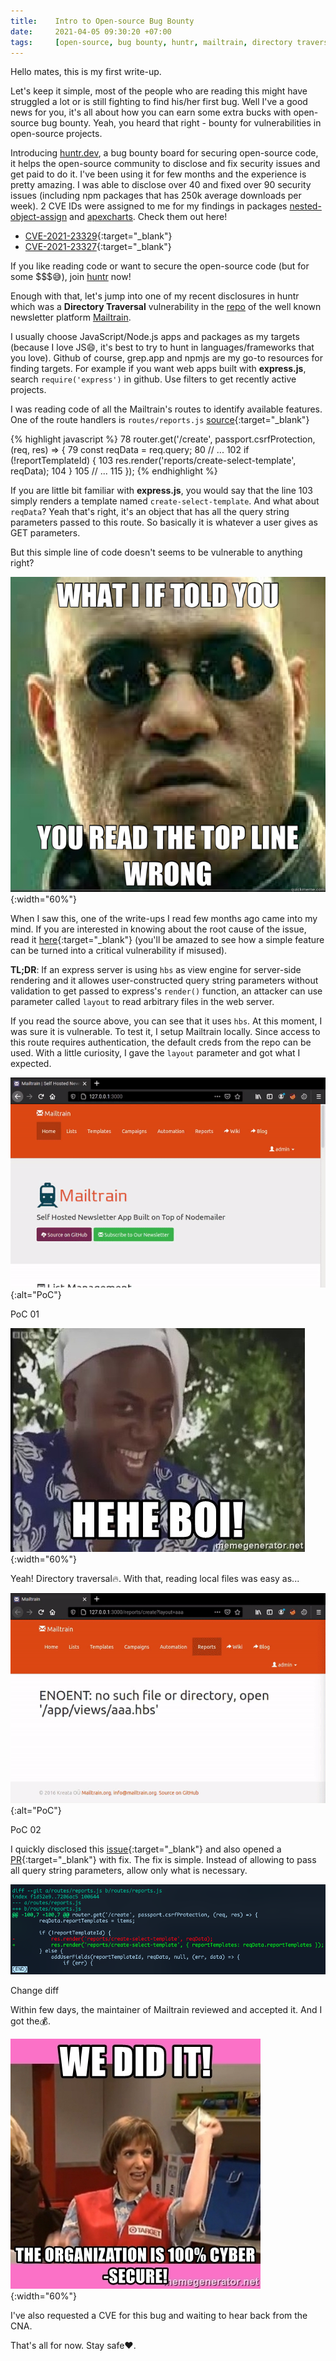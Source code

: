 ```yaml
---
title:    Intro to Open-source Bug Bounty
date:     2021-04-05 09:30:20 +07:00
tags:     [open-source, bug bounty, huntr, mailtrain, directory traversal]
---
```


Hello mates, this is my first write-up.

Let's keep it simple, most of the people who are reading this might have struggled a lot or is still fighting to find his/her first bug.
Well I've a good news for you, it's all about how you can earn some extra bucks with open-source bug bounty. Yeah, you heard that right - bounty for vulnerabilities in open-source projects.

Introducing [huntr.dev], a bug bounty board for securing open-source code, it helps the open-source community to disclose and fix security issues and get paid to do it. I've been using it for few months and the experience is pretty amazing. I was able to disclose over 40 and fixed over 90 security issues (including npm packages that has 250k average downloads per week). 2 CVE IDs were assigned to me for my findings in packages [nested-object-assign] and [apexcharts]. Check them out here!

- [CVE-2021-23329]{:target="_blank"}
- [CVE-2021-23327]{:target="_blank"}

If you like reading code or want to secure the open-source code (but for some $$$😅), join [huntr][huntr.dev] now!

Enough with that, let's jump into one of my recent disclosures in huntr which was a **Directory Traversal** vulnerability in the [repo][Mailtrain-repo] of the well known newsletter platform [Mailtrain].

I usually choose JavaScript/Node.js apps and packages as my targets (because I love JS😄, it's best to try to hunt in languages/frameworks that you love). Github of course, grep.app and npmjs are my go-to resources for finding targets. For example if you want web apps built with **express.js**, search `require('express')` in github. Use filters to get recently active projects.

I was reading code of all the Mailtrain's routes to identify available features. One of the route handlers is `routes/reports.js` [source][vulnerable-source]{:target="_blank"}

{% highlight javascript %}
78    router.get('/create', passport.csrfProtection, (req, res) => {
79      const reqData = req.query;
80      // ...
102       if (!reportTemplateId) {
103           res.render('reports/create-select-template', reqData);
104       }
105     // ...
115   });
{% endhighlight %}

If you are little bit familiar with **express.js**, you would say that the line 103 simply renders a template named `create-select-template`. And what about `reqData`? Yeah that's right, it's an object that has all the query string parameters passed to this route. So basically it is whatever a user gives as GET parameters.

But this simple line of code doesn't seems to be vulnerable to anything right?

![morpheus-meme](morpheus.jpg){:width="60%"}

When I saw this, one of the write-ups I read few months ago came into my mind. If you are interested in knowing about the root cause of the issue, read it [here][write-up]{:target="_blank"} (you'll be amazed to see how a simple feature can be turned into a critical vulnerability if misused).

**TL;DR**: If an express server is using `hbs` as view engine for server-side rendering and it allowes user-constructed query string parameters without validation to get passed to express's `render()` function, an attacker can use parameter called `layout` to read arbitrary files in the web server.

If you read the source above, you can see that it uses `hbs`. At this moment, I was sure it is vulnerable. To test it, I setup Mailtrain locally. Since access to this route requires authentication, the default creds from the repo can be used. With a little curiosity, I gave the `layout` parameter and got what I expected.

![poc0](poc0.gif){:alt="PoC"}
<figcaption>PoC 01</figcaption>

![hehe-boi-meme](hehe-boi.jpg){:width="60%"}

Yeah! Directory traversal🔥. With that, reading local files was easy as...

![poc1](poc1.gif){:alt="PoC"}
<figcaption>PoC 02</figcaption>

I quickly disclosed this [issue][disclosure]{:target="_blank"} and also opened a [PR][fix]{:target="_blank"} with fix. The fix is simple. Instead of allowing to pass all query string parameters, allow only what is necessary.

![fix-diff](diff.png)
<figcaption>Change diff</figcaption>

Within few days, the maintainer of Mailtrain reviewed and accepted it. And I got the💰.

![secured-meme](secured.jpg){:width="60%"}

I've also requested a CVE for this bug and waiting to hear back from the CNA.

That's all for now. Stay safe❤️.

[huntr.dev]: https://huntr.dev
[nested-object-assign]: https://www.npmjs.com/package/nested-object-assign
[apexcharts]: https://www.npmjs.com/package/apexcharts
[CVE-2021-23327]: https://cve.mitre.org/cgi-bin/cvename.cgi?name=CVE-2021-23327
[CVE-2021-23329]: https://cve.mitre.org/cgi-bin/cvename.cgi?name=CVE-2021-23329
[Mailtrain]: https://mailtrain.org
[Mailtrain-repo]: https://github.com/Mailtrain-org/mailtrain
[vulnerable-source]: https://github.com/Mailtrain-org/mailtrain/blob/1d34f4f14d02c2d5794e37d0431118e0e41e4e71/routes/reports.js#L78
[write-up]: https://blog.shoebpatel.com/2021/01/23/The-Secret-Parameter-LFR-and-Potential-RCE-in-NodeJS-Apps/
[disclosure]: https://huntr.dev/bounties/1-other-mailtrain/
[fix]: https://github.com/Mailtrain-org/mailtrain/pull/1029
[diff]: https://github.com/Mailtrain-org/mailtrain/pull/1029/files